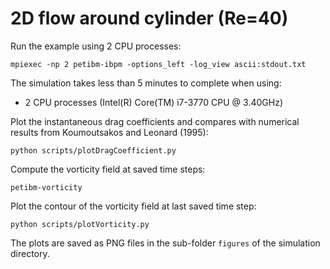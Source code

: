 # 2D flow around cylinder (Re=40)

Run the example using 2 CPU processes:

```
mpiexec -np 2 petibm-ibpm -options_left -log_view ascii:stdout.txt
```

The simulation takes less than 5 minutes to complete when using:
- 2 CPU processes (Intel(R) Core(TM) i7-3770 CPU @ 3.40GHz)

Plot the instantaneous drag coefficients and compares with numerical results
from Koumoutsakos and Leonard (1995):

```
python scripts/plotDragCoefficient.py
```

Compute the vorticity field at saved time steps:

```
petibm-vorticity
```

Plot the contour of the vorticity field at last saved time step:

```
python scripts/plotVorticity.py
```

The plots are saved as PNG files in the sub-folder `figures` of the simulation
directory.
